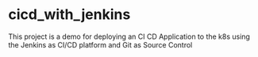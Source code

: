 # cicd_with_jenkins
This project is a demo for deploying an CI CD Application to the k8s using the Jenkins as CI/CD platform and Git as Source Control 
